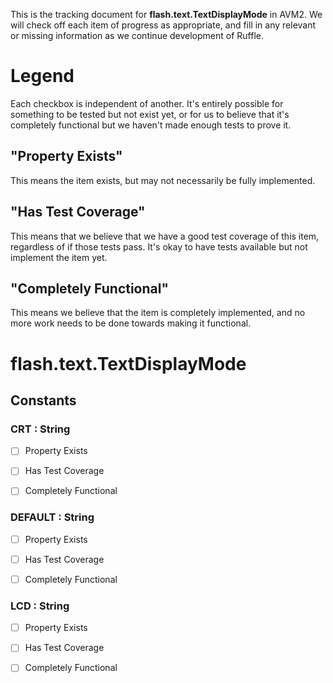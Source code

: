 This is the tracking document for **flash.text.TextDisplayMode** in AVM2. We will check off each item of progress as appropriate, and fill in any relevant or missing information as we continue development of Ruffle.
# Legend

Each checkbox is independent of another. It's entirely possible for something to be tested but not exist yet, or for us to believe that it's completely functional but we haven't made enough tests to prove it.
## "Property Exists"

This means the item exists, but may not necessarily be fully implemented.
## "Has Test Coverage"

This means that we believe that we have a good test coverage of this item, regardless of if those tests pass. It's okay to have tests available but not implement the item yet.
## "Completely Functional"

This means we believe that the item is completely implemented, and no more work needs to be done towards making it functional.
# flash.text.TextDisplayMode
## Constants
### CRT : String

* [ ] Property Exists

* [ ] Has Test Coverage

* [ ] Completely Functional


### DEFAULT : String

* [ ] Property Exists

* [ ] Has Test Coverage

* [ ] Completely Functional


### LCD : String

* [ ] Property Exists

* [ ] Has Test Coverage

* [ ] Completely Functional
